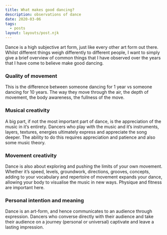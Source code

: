 ```yaml
---
title: What makes good dancing?
description: observations of dance
date: 2020-03-06
tags:
  - posts
layout: layouts/post.njk
---
```


Dance is a high subjective art form, just like every other art form out there. Whilst different things weigh differently to different people, I want to simply give a brief overview of common things that I have observed over the years that I have come to believe make good dancing.

### Quality of movement

This is the difference between someone dancing for 1 year vs someone dancing for 10 years. The way they move through the air, the depth of movement, the body awareness, the fullness of the move.

### Musical creativity

A big part, if not the most important part of dance, is the appreciation of the music in it’s entirety. Dancers who play with the music and it’s instruments, layers, textures, energies ultimately express and appreciate the song deeper. The ability to do this requires appreciation and patience and also some music theory.

### Movement creativity

Dance is also about exploring and pushing the limits of your own movement. Whether it’s speed, levels, groundwork, directions, grooves, concepts, adding to your vocabulary and repertoire of movement expands your dance, allowing your body to visualise the music in new ways. Physique and fitness are important here.

### Personal intention and meaning

Dance is an art-form, and hence communicates to an audience through expression. Dancers who converse directly with their audience and take their audience on a journey (personal or universal) captivate and leave a lasting impression.
